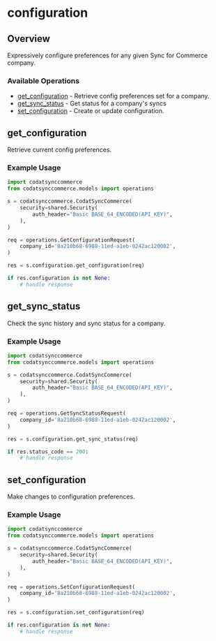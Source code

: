 # configuration

## Overview

Expressively configure preferences for any given Sync for Commerce company.

### Available Operations

* [get_configuration](#get_configuration) - Retrieve config preferences set for a company.
* [get_sync_status](#get_sync_status) - Get status for a company's syncs
* [set_configuration](#set_configuration) - Create or update configuration.

## get_configuration

Retrieve current config preferences.

### Example Usage

```python
import codatsynccommerce
from codatsynccommerce.models import operations

s = codatsynccommerce.CodatSyncCommerce(
    security=shared.Security(
        auth_header="Basic BASE_64_ENCODED(API_KEY)",
    ),
)

req = operations.GetConfigurationRequest(
    company_id='8a210b68-6988-11ed-a1eb-0242ac120002',
)

res = s.configuration.get_configuration(req)

if res.configuration is not None:
    # handle response
```

## get_sync_status

Check the sync history and sync status for a company.

### Example Usage

```python
import codatsynccommerce
from codatsynccommerce.models import operations

s = codatsynccommerce.CodatSyncCommerce(
    security=shared.Security(
        auth_header="Basic BASE_64_ENCODED(API_KEY)",
    ),
)

req = operations.GetSyncStatusRequest(
    company_id='8a210b68-6988-11ed-a1eb-0242ac120002',
)

res = s.configuration.get_sync_status(req)

if res.status_code == 200:
    # handle response
```

## set_configuration

Make changes to configuration preferences.

### Example Usage

```python
import codatsynccommerce
from codatsynccommerce.models import operations

s = codatsynccommerce.CodatSyncCommerce(
    security=shared.Security(
        auth_header="Basic BASE_64_ENCODED(API_KEY)",
    ),
)

req = operations.SetConfigurationRequest(
    company_id='8a210b68-6988-11ed-a1eb-0242ac120002',
)

res = s.configuration.set_configuration(req)

if res.configuration is not None:
    # handle response
```
